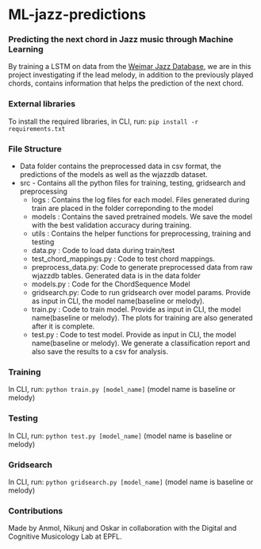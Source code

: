 # ML-jazz-predictions
### Predicting the next chord in Jazz music through Machine Learning
By training a LSTM on data from the [Weimar Jazz Database](https://jazzomat.hfm-weimar.de/dbformat/dboverview.html), we are in this project investigating if the lead melody, in addition to the previously played chords, contains information that helps the prediction of the next chord.


### External libraries
To install the required libraries, in CLI, run: `pip install -r requirements.txt`

### File Structure 
- Data folder contains the preprocessed data in csv format, the predictions of the models as well as the wjazzdb dataset.
- src - Contains all the python files for training, testing, gridsearch and preprocessing 
	- logs : Contains the log files for each model. Files generated during train are placed in the folder correponding to the model
	- models : Contains the saved pretrained models. We save the model with the best validation accuracy during training.
	- utils : Contains the helper functions for preprocessing, training and testing
	- data.py : Code to load data during train/test
	- test_chord_mappings.py : Code to test chord mappings.
	- preprocess_data.py: Code to generate preprocessed data from raw wjazzdb tables. Generated data is in the data folder
	- models.py : Code for the ChordSequence Model
	- gridsearch.py: Code to run gridsearch over model params. Provide as input in CLI, the model name(baseline or melody).
	- train.py : Code to train model. Provide as input in CLI, the model name(baseline or melody). The plots for training are also generated after it is complete.
	- test.py : Code to test model. Provide as input in CLI, the model name(baseline or melody). We generate a classification report and also save the results to a csv for analysis.
	

### Training
In CLI, run: `python train.py [model_name]` \(model name is baseline or melody\)

### Testing
In CLI, run: `python test.py [model_name]` \(model name is baseline or melody\)

### Gridsearch
In CLI, run: `python gridsearch.py [model_name]` \(model name is baseline or melody\)

### Contributions
Made by Anmol, Nikunj and Oskar in collaboration with the Digital and Cognitive Musicology Lab at EPFL.